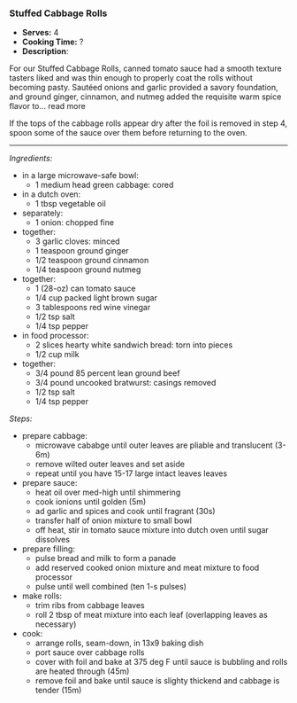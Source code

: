 ### Stuffed Cabbage Rolls

* **Serves:** 4
* **Cooking Time:** ?
* **Description**:

For our Stuffed Cabbage Rolls, canned tomato sauce had a smooth texture tasters liked and was thin enough to properly coat the rolls without becoming pasty. Sautéed onions and garlic provided a savory foundation, and ground ginger, cinnamon, and nutmeg added the requisite warm spice flavor to… read more

If the tops of the cabbage rolls appear dry after the foil is removed in step 4, spoon some of the sauce over them before returning to the oven.

-----

*Ingredients:*
* in a large microwave-safe bowl:
  * 1 medium head green cabbage: cored
* in a dutch oven:
  * 1 tbsp vegetable oil
* separately:
  * 1 onion: chopped fine
* together:
  * 3 garlic cloves: minced
  * 1 teaspoon ground ginger
  * 1/2 teaspoon ground cinnamon
  * 1/4 teaspoon ground nutmeg
* together:
  * 1 (28-oz) can tomato sauce
  * 1/4 cup packed light brown sugar
  * 3 tablespoons red wine vinegar
  * 1/2 tsp salt
  * 1/4 tsp pepper
* in food processor:
  * 2 slices hearty white sandwich bread: torn into pieces
  * 1/2 cup milk
* together:    
  * 3/4 pound 85 percent lean ground beef
  * 3/4 pound uncooked bratwurst: casings removed
  * 1/2 tsp salt
  * 1/4 tsp pepper

*Steps:*
* prepare cabbage:
  * microwave cababge until outer leaves are pliable and translucent (3-6m)
  * remove wilted outer leaves and set aside
  * repeat until you have 15-17 large intact leaves leaves
* prepare sauce:
  * heat oil over med-high until shimmering
  * cook ionions until golden (5m)
  * ad garlic and spices and cook until fragrant (30s)
  * transfer half of onion mixture to small bowl
  * off heat, stir in tomato sauce mixture into dutch oven until sugar dissolves
* prepare filling:
  * pulse bread and milk to form a panade
  * add reserved cooked onion mixture and meat mixture to food processor
  * pulse until well combined (ten 1-s pulses)
* make rolls:
  * trim ribs from cabbage leaves
  * roll 2 tbsp of meat mixture into each leaf (overlapping leaves as necessary)
* cook:
  * arrange rolls, seam-down, in 13x9 baking dish
  * port sauce over cabbage rolls
  * cover with foil and bake at 375 deg F until sauce is bubbling and rolls are heated through (45m)
  * remove foil and bake until sauce is slighty thickend and cabbage is tender (15m)


 

